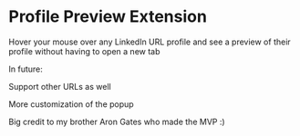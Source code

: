 # Profile Preview Extension

Hover your mouse over any LinkedIn URL profile and see a preview of their profile without having to open a new tab

In future:

Support other URLs as well

More customization of the popup

Big credit to my brother Aron Gates who made the MVP :)
